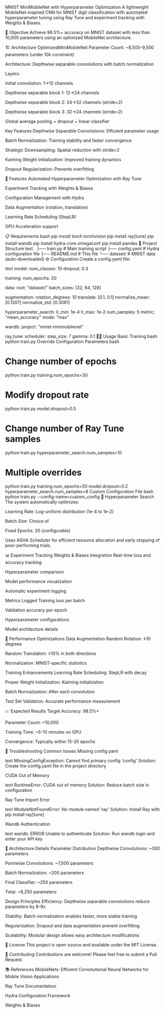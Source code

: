 MNIST MiniMobileNet with Hyperparameter Optimization
A lightweight MobileNet-inspired CNN for MNIST digit classification with automated hyperparameter tuning using Ray Tune and experiment tracking with Weights & Biases.

🎯 Objective
Achieve 98.5%+ accuracy on MNIST dataset with less than 10,000 parameters using an optimized MobileNet architecture.

🏗️ Architecture
OptimizedMiniMobileNet
Parameter Count: ~8,500-9,500 parameters (under 10k constraint)

Architecture: Depthwise separable convolutions with batch normalization

Layers:

Initial convolution: 1→12 channels

Depthwise separable block 1: 12→24 channels

Depthwise separable block 2: 24→32 channels (stride=2)

Depthwise separable block 3: 32→24 channels (stride=2)

Global average pooling + dropout + linear classifier

Key Features
Depthwise Separable Convolutions: Efficient parameter usage

Batch Normalization: Training stability and faster convergence

Strategic Downsampling: Spatial reduction with stride=2

Kaiming Weight Initialization: Improved training dynamics

Dropout Regularization: Prevents overfitting

🚀 Features
Automated Hyperparameter Optimization with Ray Tune

Experiment Tracking with Weights & Biases

Configuration Management with Hydra

Data Augmentation (rotation, translation)

Learning Rate Scheduling (StepLR)

GPU Acceleration support

📋 Requirements
bash
pip install torch torchvision
pip install ray[tune]
pip install wandb
pip install hydra-core omegaconf
pip install pandas
📁 Project Structure
text
.
├── train.py          # Main training script
├── config.yaml       # Hydra configuration file
├── README.md         # This file
└── dataset/          # MNIST data (auto-downloaded)
⚙️ Configuration
Create a config.yaml file:

text
model:
  num_classes: 10
  dropout: 0.3

training:
  num_epochs: 20

data:
  root: "dataset/"
  batch_sizes: [32, 64, 128]
  
augmentation:
  rotation_degrees: 10
  translate: [0.1, 0.1]
  normalize_mean: [0.1307]
  normalize_std: [0.3081]

hyperparameter_search:
  lr_min: 1e-4
  lr_max: 1e-2
  num_samples: 5
  metric: "mean_accuracy"
  mode: "max"

wandb:
  project: "mnist-minimobilenet"

ray_tune:
  scheduler:
    step_size: 7
    gamma: 0.1
🏃‍♂️ Usage
Basic Training
bash
python train.py
Override Configuration Parameters
bash
# Change number of epochs
python train.py training.num_epochs=30

# Modify dropout rate
python train.py model.dropout=0.5

# Change number of Ray Tune samples
python train.py hyperparameter_search.num_samples=10

# Multiple overrides
python train.py training.num_epochs=50 model.dropout=0.2 hyperparameter_search.num_samples=8
Custom Configuration File
bash
python train.py --config-name=custom_config
🔧 Hyperparameter Search
The system automatically optimizes:

Learning Rate: Log-uniform distribution (1e-4 to 1e-2)

Batch Size: Choice of

Fixed Epochs: 20 (configurable)

Uses ASHA Scheduler for efficient resource allocation and early stopping of poor-performing trials.

📊 Experiment Tracking
Weights & Biases Integration
Real-time loss and accuracy tracking

Hyperparameter comparison

Model performance visualization

Automatic experiment logging

Metrics Logged
Training loss per batch

Validation accuracy per epoch

Hyperparameter configurations

Model architecture details

🎯 Performance Optimizations
Data Augmentation
Random Rotation: ±10 degrees

Random Translation: ±10% in both directions

Normalization: MNIST-specific statistics

Training Enhancements
Learning Rate Scheduling: StepLR with decay

Proper Weight Initialization: Kaiming initialization

Batch Normalization: After each convolution

Test Set Validation: Accurate performance measurement

📈 Expected Results
Target Accuracy: 98.5%+

Parameter Count: <10,000

Training Time: ~5-10 minutes on GPU

Convergence: Typically within 15-20 epochs

🐛 Troubleshooting
Common Issues
Missing config.yaml

text
MissingConfigException: Cannot find primary config 'config'
Solution: Create the config.yaml file in the project directory

CUDA Out of Memory

text
RuntimeError: CUDA out of memory
Solution: Reduce batch size in configuration

Ray Tune Import Error

text
ModuleNotFoundError: No module named 'ray'
Solution: Install Ray with pip install ray[tune]

Wandb Authentication

text
wandb: ERROR Unable to authenticate
Solution: Run wandb login and enter your API key

🔬 Architecture Details
Parameter Distribution
Depthwise Convolutions: ~300 parameters

Pointwise Convolutions: ~7,500 parameters

Batch Normalization: ~200 parameters

Final Classifier: ~250 parameters

Total: ~8,250 parameters

Design Principles
Efficiency: Depthwise separable convolutions reduce parameters by 8-9x

Stability: Batch normalization enables faster, more stable training

Regularization: Dropout and data augmentation prevent overfitting

Scalability: Modular design allows easy architecture modifications

📝 License
This project is open source and available under the MIT License.

🤝 Contributing
Contributions are welcome! Please feel free to submit a Pull Request.

📚 References
MobileNets: Efficient Convolutional Neural Networks for Mobile Vision Applications

Ray Tune Documentation

Hydra Configuration Framework

Weights & Biases